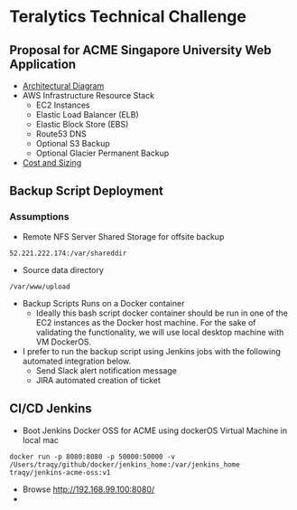 # Teralytics Technical Challenge

## Proposal for ACME Singapore University Web Application
  * [Architectural Diagram](https://github.com/traqy/test-teralytics-docker-wp-nginx/raw/acme-su-webapp/docs/acme-aws-diagram.png)
  * AWS Infrastructure Resource Stack 
    * EC2 Instances
    * Elastic Load Balancer (ELB)
    * Elastic Block Store (EBS)
    * Route53 DNS
    * Optional S3 Backup
    * Optional Glacier Permanent Backup
  * [Cost and Sizing](https://github.com/traqy/test-teralytics-docker-wp-nginx/raw/acme-su-webapp/docs/Tera-Test%20ACME-SU%20Proposal.xlsx)


## Backup Script Deployment
### Assumptions
  * Remote NFS Server Shared Storage for offsite backup
```
52.221.222.174:/var/shareddir
```
  * Source data directory
```
/var/www/upload
```
  * Backup Scripts Runs on a Docker container
    * Ideally this bash script docker container should be run in one of the EC2 instances as the Docker host machine. For the sake of validating the functionality, we will use local desktop machine with VM DockerOS.
  * I prefer to run the backup script using Jenkins jobs with the following automated integration below. 
      * Send Slack alert notification message
      * JIRA automated creation of ticket
 ## CI/CD Jenkins
  * Boot Jenkins Docker OSS for ACME using dockerOS Virtual Machine in local mac
```
docker run -p 8080:8080 -p 50000:50000 -v /Users/traqy/github/docker/jenkins_home:/var/jenkins_home traqy/jenkins-acme-oss:v1
```
  * Browse http://192.168.99.100:8080/
  * 

